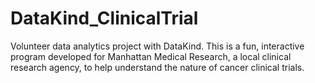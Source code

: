 # DataKind_ClinicalTrial
Volunteer data analytics project with DataKind. This is a fun, interactive program developed for Manhattan Medical Research, a local clinical research agency, to help understand the nature of cancer clinical trials. 
